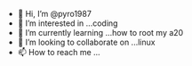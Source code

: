 - 👋 Hi, I’m @pyro1987
- 👀 I’m interested in ...coding
- 🌱 I’m currently learning ...how to root my a20
- 💞️ I’m looking to collaborate on ...linux 
- 📫 How to reach me ...

<!---
pyro1987/pyro1987 is a ✨ special ✨ repository because its `README.md` (this file) appears on your GitHub profile.
You can click the Preview link to take a look at your changes.
--->
